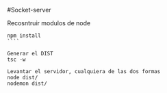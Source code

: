 #Socket-server

Recosntruir modulos de node
`````
npm install
````

Generar el DIST
tsc -w

Levantar el servidor, cualquiera de las dos formas
node dist/
nodemon dist/